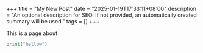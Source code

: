 +++
title = "My New Post"
date = "2025-01-19T17:33:11+08:00"
description = "An optional description for SEO. If not provided, an automatically created summary will be used."
tags = []
+++

This is a page about

```python
print("hellow")
```
